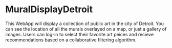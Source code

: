 # MuralDisplayDetroit

This WebApp will display a collection of public art in the city of Detroit. You can see the location of all the murals overlayed on a map, or just a gallery of images.
Users can log-in to select their favorite art peices and recieve recommendations based on a collaborative filtering algorithm.
